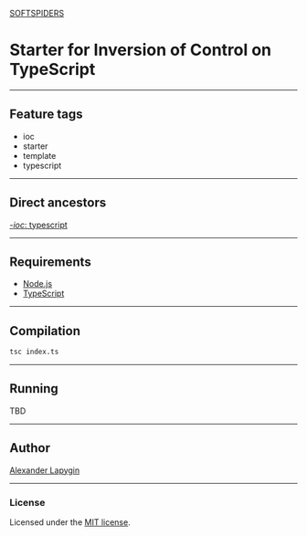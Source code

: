 [SOFTSPIDERS](https://github.com/softspiders/softspiders)

# Starter for Inversion of Control on TypeScript

---

## Feature tags

- ioc
- starter
- template
- typescript

---

## Direct ancestors

[-*ioc*: typescript](https://github.com/softspiders/typescript)

---

## Requirements

* [Node.js](https://nodejs.org/en/download/package-manager/)
* [TypeScript](https://www.typescriptlang.org/)

---

## Compilation

```sh
tsc index.ts
```

--- 
## Running

TBD

---

## Author

[Alexander Lapygin](https://github.com/AlexanderLapygin)

---

### License

Licensed under the [MIT license](./LICENSE).
